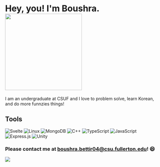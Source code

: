# Hey, you! I'm Boushra.  <img src="https://user-images.githubusercontent.com/116927138/230665809-dd519b3d-6723-4bb0-bc3c-c5fc64ad4694.gif" width="250" />


I am an undergraduate at CSUF and I love to problem solve, learn Korean, and do more funnzies things! 




## Tools
![Svelte](https://img.shields.io/badge/svelte-%23f1413d.svg?style=for-the-badge&logo=svelte&logoColor=white) ![Linux](https://img.shields.io/badge/Linux-FCC624?style=for-the-badge&logo=linux&logoColor=black)  ![MongoDB](https://img.shields.io/badge/MongoDB-%234ea94b.svg?style=for-the-badge&logo=mongodb&logoColor=white)
![C++](https://img.shields.io/badge/c++-%2300599C.svg?style=for-the-badge&logo=c%2B%2B&logoColor=white) ![TypeScript](https://img.shields.io/badge/typescript-%23007ACC.svg?style=for-the-badge&logo=typescript&logoColor=white) ![JavaScript](https://img.shields.io/badge/javascript-%23323330.svg?style=for-the-badge&logo=javascript&logoColor=%23F7DF1E)  ![Express.js](https://img.shields.io/badge/express.js-%23404d59.svg?style=for-the-badge&logo=express&logoColor=%2361DAFB)  ![Unity](https://img.shields.io/badge/unity-%23000000.svg?style=for-the-badge&logo=unity&logoColor=white)  



### Please contact me at boushra.bettir04@csu.fullerton.edu! 😄
[![](https://visitcount.itsvg.in/api?id=boushrabettir&icon=0&color=0)](https://visitcount.itsvg.in)
<!-- Proudly created with GPRM ( https://gprm.itsvg.in ) -->

